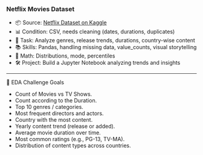 ### **Netflix Movies Dataset**
- 📦 Source: [Netflix Dataset on Kaggle](https://www.kaggle.com/shivamb/netflix-shows)
- 📊 Condition: CSV, needs cleaning (dates, durations, duplicates)
- 🎯 Task: Analyze genres, release trends, durations, country-wise content
- 📚 Skills: Pandas, handling missing data, value_counts, visual storytelling
- 📐 Math: Distributions, mode, percentiles
- 🛠️ Project: Build a Jupyter Notebook analyzing trends and insights

----

🔹 EDA Challenge Goals
- Count of Movies vs TV Shows.
- Count according to the Duration.
- Top 10 genres / categories.
- Most frequent directors and actors.
- Country with the most content.
- Yearly content trend (release or added).
- Average movie duration over time.
- Most common ratings (e.g., PG-13, TV-MA).
- Distribution of content types across countries.
